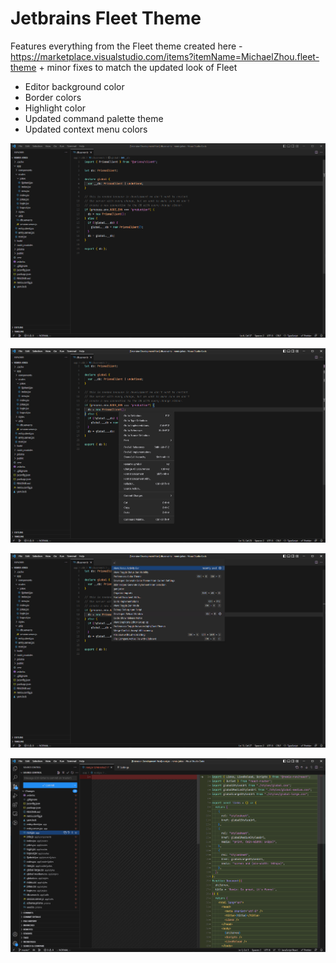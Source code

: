 # Jetbrains Fleet Theme

Features everything from the Fleet theme created here - https://marketplace.visualstudio.com/items?itemName=MichaelZhou.fleet-theme + minor fixes to match the updated look of Fleet

- Editor background color
- Border colors
- Highlight color
- Updated command palette theme 
- Updated context menu colors 

![Theme Screenshot](./1.png)

![Theme Screenshot](./2.png)

![Theme Screenshot](./3.png)

![Theme Screenshot](./4.png)
